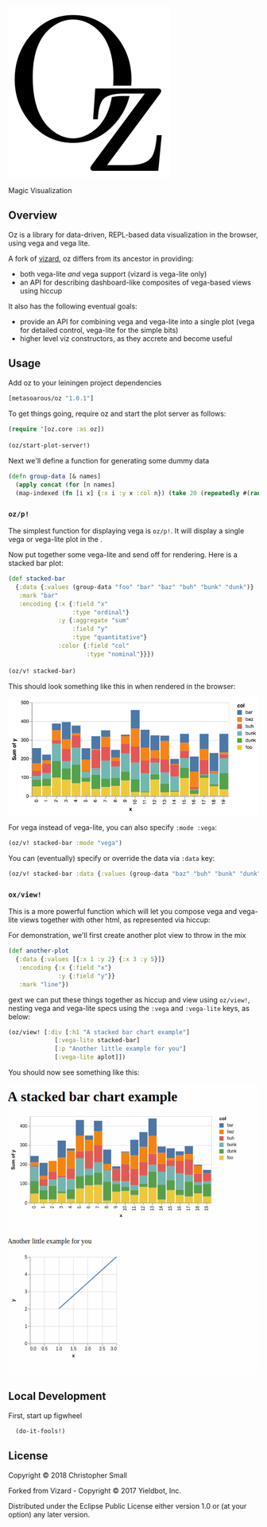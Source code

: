 ![oz](resources/public/oz.svg)

Magic Visualization

## Overview

Oz is a library for data-driven, REPL-based data visualization in the browser, using vega and vega lite.

A fork of [vizard](https://github.com/yieldbot/vizard), oz differs from its ancestor in providing:

* both vega-lite _and_ vega support (vizard is vega-lite only)
* an API for describing dashboard-like composites of vega-based views using hiccup

It also has the following eventual goals:

* provide an API for combining vega and vega-lite into a single plot (vega for detailed control, vega-lite for the simple bits)
* higher level viz constructors, as they accrete and become useful


## Usage

Add oz to your leiningen project dependencies

``` clojure
[metasoarous/oz "1.0.1"]
```


To get things going, require oz and start the plot server as follows:

``` clojure
(require '[oz.core :as oz])

(oz/start-plot-server!)
```

Next we'll define a function for generating some dummy data

```clojure
(defn group-data [& names]
  (apply concat (for [n names]
  (map-indexed (fn [i x] {:x i :y x :col n}) (take 20 (repeatedly #(rand-int 100)))))))
```


### `oz/p!`

The simplest function for displaying vega is `oz/p!`.
It will display a single vega or vega-lite plot in the .

Now put together some vega-lite and send off for rendering.
Here is a stacked bar plot:

``` clojure
(def stacked-bar
  {:data {:values (group-data "foo" "bar" "baz" "buh" "bunk" "dunk")}
   :mark "bar"
   :encoding {:x {:field "x"
                  :type "ordinal"}
              :y {:aggregate "sum"
                  :field "y"
                  :type "quantitative"}
              :color {:field "col"
                      :type "nominal"}}})

(oz/v! stacked-bar)
```

This should look something like this in when rendered in the browser:

![bar](doc/bar-lite.png)


For vega instead of vega-lite, you can also specify `:mode :vega`:

```clojure
(oz/v! stacked-bar :mode "vega")
```

You can (eventually) specify or override the data via `:data` key:

```clojure
(oz/v! stacked-bar :data {:values (group-data "baz" "buh" "bunk" "dunk")})
```


### `ox/view!`

This is a more powerful function which will let you compose vega and vega-lite views together with other html, as represented via hiccup:

For demonstration, we'll first create another plot view to throw in the mix

```clojure
(def another-plot
  {:data {:values [{:x 1 :y 2} {:x 3 :y 5}]}
   :encoding {:x {:field "x"}
              :y {:field "y"}}
   :mark "line"})
```

gext we can put these things together as hiccup and view using `oz/view!`, nesting vega and vega-lite specs using the `:vega` and `:vega-lite` keys, as below:

```clojure
(oz/view! [:div [:h1 "A stacked bar chart example"]
             [:vega-lite stacked-bar]
             [:p "Another little example for you"]
             [:vega-lite aplot]]) 
```

You should now see something like this:

![composite-view](doc/composite-view.png)

## Local Development

First, start up figwheel
``` clojure
  (do-it-fools!)
```

## License

Copyright © 2018 Christopher Small

Forked from Vizard - Copyright © 2017 Yieldbot, Inc.

Distributed under the Eclipse Public License either version 1.0 or (at your option) any later version.

